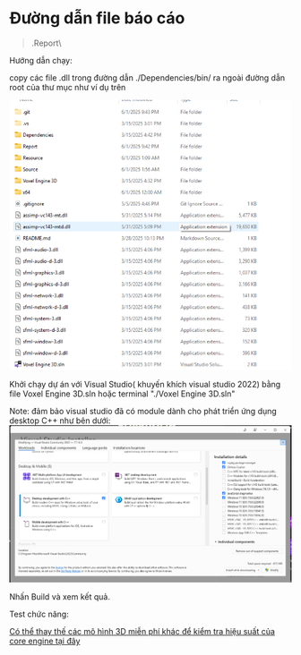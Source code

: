# Đường dẫn file báo cáo

> .Report\

Hướng dẫn chạy:

copy các file .dll trong đường dẫn ./Dependencies/bin/ ra ngoài đường dẫn root của thư mục như ví dụ trên

![](Resource/Pictures/demo.png)

Khởi chạy dự án với Visual Studio( khuyến khích visual studio 2022) bằng file Voxel Engine 3D.sln hoặc terminal "./Voxel Engine 3D.sln"

Note: đảm bảo visual studio đã có module dành cho phát triển ứng dụng desktop C++ như bên dưới:
![](Resource/Pictures/visualinstaller.png)

Nhấn Build và xem kết quả.


Test chức năng:


[Có thể thay thế các mô hình 3D miễn phí khác để kiểm tra hiệu suất của core engine tại đây](https://sketchfab.com/feed)
